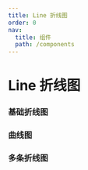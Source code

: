 ```yaml
---
title: Line 折线图
order: 0
nav:
  title: 组件
  path: /components
---
```


# Line 折线图

### 基础折线图

<code src="./demos/basic.tsx"></code>

### 曲线图

<code src="./demos/curve.tsx"></code>

### 多条折线图

<code src="./demos/multiple.tsx"></code>

